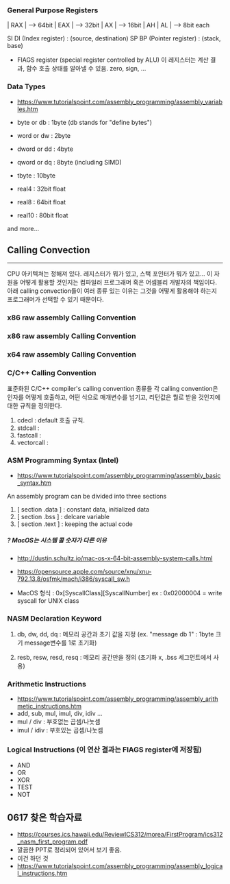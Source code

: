 
### General Purpose Registers
|           RAX                  |  --> 64bit
              |       EAX        |  -->  32bit
                       |   AX    |  -->  16bit
                       | AH | AL |  -->  8bit each

SI DI (Index register) : (source, destination)
SP BP (Pointer register) : (stack, base)

- FlAGS register (special register controlled by ALU)
  이 레지스터는 계산 결과, 함수 호출 상태를 알아낼 수 있음.
  zero, sign, ...


### Data Types
- https://www.tutorialspoint.com/assembly_programming/assembly_variables.htm

- byte   or db    : 1byte (db stands for "define bytes")
- word   or dw    : 2byte
- dword  or dd    : 4byte
- qword  or dq    : 8byte (including SIMD)
- tbyte           : 10byte

- real4    : 32bit float
- real8    : 64bit float
- real10   : 80bit float

and more...


## Calling Convection
-------------------------
CPU 아키텍쳐는 정해져 있다. 레지스터가 뭐가 있고, 스택 포인터가 뭐가 있고...
이 자원을 어떻게 활용할 것인지는 컴파일러 프로그래머 혹은 어셈블리 개발자의 책임이다.
아래 calling convection들이 여러 종류 있는 이유는
그것을 어떻게 활용해야 하는지 프로그래머가 선택할 수 있기 때문이다.

### x86 raw assembly Calling Convention


### x86 raw assembly Calling Convention



### x64 raw assembly Calling Convention



### C/C++ Calling Convention
표준화된 C/C++ compiler's calling convention 종류들
각 calling convention은 인자를 어떻게 호출하고, 어떤 식으로 매개변수를 넘기고,
리턴값은 뭘로 받을 것인지에 대한 규칙을 정의한다.
1. cdecl      : default 호출 규칙.
2. stdcall    :
3. fastcall   :
4. vectorcall :

### ASM Programming Syntax (Intel)
- https://www.tutorialspoint.com/assembly_programming/assembly_basic_syntax.htm

An assembly program can be divided into three sections
1. [ section .data ]  : constant data, initialized data
2. [ section .bss  ]  : delcare variable
3. [ section .text ]  : keeping the actual code


##### ? MacOS는 시스템 콜 숫자가 다른 이유
- http://dustin.schultz.io/mac-os-x-64-bit-assembly-system-calls.html
- https://opensource.apple.com/source/xnu/xnu-792.13.8/osfmk/mach/i386/syscall_sw.h

- MacOS 형식 : 0x[SyscallClass][SyscallNumber]
         ex : 0x02000004 = write syscall for UNIX class

### NASM Declaration Keyword
1. db, dw, dd, dq : 메모리 공간과 초기 값을 지정 (ex. "message db 1" : 1byte 크기 message변수를 1로 초기화)

2. resb, resw, resd, resq : 메모리 공간만을 정의 (초기화 x, .bss 세그먼트에서 사용)

### Arithmetic Instructions
- https://www.tutorialspoint.com/assembly_programming/assembly_arithmetic_instructions.htm
- add, sub, mul, imul, div, idiv ...
- mul  / div   : 부호없는 곱셈/나눗셈
- imul / idiv  : 부호있는 곱셈/나눗셈

### Logical Instructions (이 연산 결과는 FlAGS register에 저장됨)
- AND
- OR
- XOR
- TEST
- NOT

## 0617 찾은 학습자료
- https://courses.ics.hawaii.edu/ReviewICS312/morea/FirstProgram/ics312_nasm_first_program.pdf
- 깔끔한 PPT로 정리되어 있어서 보기 좋음.
- 이건 하던 것
- https://www.tutorialspoint.com/assembly_programming/assembly_logical_instructions.htm
